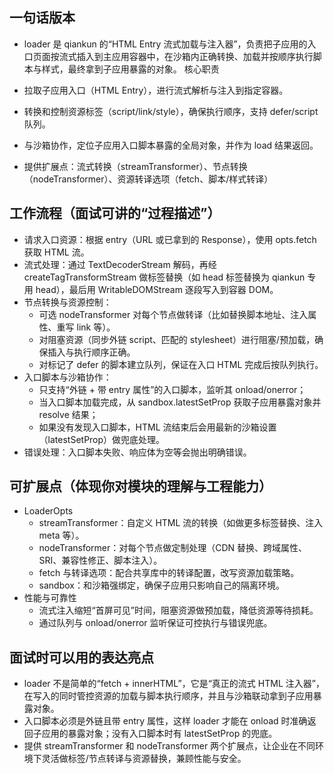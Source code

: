 ## 一句话版本

- loader 是 qiankun 的“HTML Entry 流式加载与注入器”，负责把子应用的入口页面按流式插入到主应用容器中，在沙箱内正确转换、加载并按顺序执行脚本与样式，最终拿到子应用暴露的对象。
核心职责

- 拉取子应用入口（HTML Entry），进行流式解析与注入到指定容器。
- 转换和控制资源标签（script/link/style），确保执行顺序，支持 defer/script 队列。
- 与沙箱协作，定位子应用入口脚本暴露的全局对象，并作为 load 结果返回。
- 提供扩展点：流式转换（streamTransformer）、节点转换（nodeTransformer）、资源转译选项（fetch、脚本/样式转译）


## 工作流程（面试可讲的“过程描述”）

- 请求入口资源：根据 entry（URL 或已拿到的 Response），使用 opts.fetch 获取 HTML 流。
- 流式处理：通过 TextDecoderStream 解码，再经 createTagTransformStream 做标签替换（如 head 标签替换为 qiankun 专用 head），最后用 WritableDOMStream 逐段写入到容器 DOM。
- 节点转换与资源控制：
  - 可选 nodeTransformer 对每个节点做转译（比如替换脚本地址、注入属性、重写 link 等）。
  - 对阻塞资源（同步外链 script、匹配的 stylesheet）进行阻塞/预加载，确保插入与执行顺序正确。
  - 对标记了 defer 的脚本建立队列，保证在入口 HTML 完成后按队列执行。
- 入口脚本与沙箱协作：
  - 只支持“外链 + 带 entry 属性”的入口脚本，监听其 onload/onerror；
  - 当入口脚本加载完成，从 sandbox.latestSetProp 获取子应用暴露对象并 resolve 结果；
  - 如果没有发现入口脚本，HTML 流结束后会用最新的沙箱设置（latestSetProp）做兜底处理。
- 错误处理：入口脚本失败、响应体为空等会抛出明确错误。
  
## 可扩展点（体现你对模块的理解与工程能力）

- LoaderOpts
  - streamTransformer：自定义 HTML 流的转换（如做更多标签替换、注入 meta 等）。
  - nodeTransformer：对每个节点做定制处理（CDN 替换、跨域属性、SRI、兼容性修正、脚本注入）。
  - fetch 与转译选项：配合共享库中的转译配置，改写资源加载策略。
  - sandbox：和沙箱强绑定，确保子应用只影响自己的隔离环境。
- 性能与可靠性
  - 流式注入缩短“首屏可见”时间，阻塞资源做预加载，降低资源等待损耗。
  - 通过队列与 onload/onerror 监听保证可控执行与错误兜底。


## 面试时可以用的表达亮点

- loader 不是简单的“fetch + innerHTML”，它是“真正的流式 HTML 注入器”，在写入的同时管控资源的加载与脚本执行顺序，并且与沙箱联动拿到子应用暴露对象。
- 入口脚本必须是外链且带 entry 属性，这样 loader 才能在 onload 时准确返回子应用的暴露对象；没有入口脚本时有 latestSetProp 的兜底。
- 提供 streamTransformer 和 nodeTransformer 两个扩展点，让企业在不同环境下灵活做标签/节点转译与资源替换，兼顾性能与安全。
